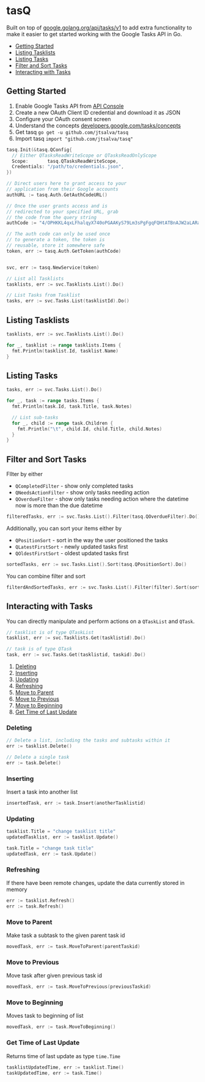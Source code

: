 # tasQ
Built on top of [google.golang.org/api/tasks/v1](https://google.golang.org/api/tasks/v1) to add extra functionality to make it easier to get started working with the Google Tasks API in Go.

* [Getting Started](#getting-started)
* [Listing Tasklists](#listing-tasklists)
* [Listing Tasks](#listing-tasks)
* [Filter and Sort Tasks](#filter-and-sort-tasks)
* [Interacting with Tasks](#interacting-with-tasks)

## Getting Started
1. Enable Google Tasks API from [API Console](https://console.developers.google.com/)
2. Create a new OAuth Client ID credential and download it as JSON
3. Configure your OAuth consent screen
4. Understand the concepts [developers.google.com/tasks/concepts](https://developers.google.com/tasks/concepts)
5. Get tasq `go get -u github.com/jtsalva/tasq`
6. Import tasq `import "github.com/jtsalva/tasq"`

```Go
tasq.Init(&tasq.QConfig{
  // Either QTasksReadWriteScope or QTasksReadOnlyScope
  Scope:       tasq.QTasksReadWriteScope,
  Credentials: "/path/to/credentials.json",
})

// Direct users here to grant access to your
// application from their Google accounts
authURL := tasq.Auth.GetAuthCodeURL()

// Once the user grants access and is
// redirected to your specified URL, grab
// the code from the query string
authCode := "4/OPHKKL4qxLFhalqyX740oPGAAKyS79Lm3sPgFgqFQHtATBnAJW2aLARa2kABuJJhgDOciv-LAT7p4MULMaP9C1"

// The auth code can only be used once
// to generate a token, the token is
// reusable, store it somewhere safe
token, err := tasq.Auth.GetToken(authCode)


svc, err := tasq.NewService(token)

// List all Tasklists
tasklists, err := svc.Tasklists.List().Do()

// List Tasks from Tasklist
tasks, err := svc.Tasks.List(tasklistId).Do()
```

## Listing Tasklists
```Go
tasklists, err := svc.Tasklists.List().Do()

for _, tasklist := range tasklists.Items {
  fmt.Println(tasklist.Id, tasklist.Name)
}
```

## Listing Tasks
```Go
tasks, err := svc.Tasks.List().Do()

for _, task := range tasks.Items {
  fmt.Println(task.Id, task.Title, task.Notes)

  // List sub-tasks
  for _, child := range task.Children {
    fmt.Println("\t", child.Id, child.Title, child.Notes)
  }
}
```

## Filter and Sort Tasks
Fllter by either
* `QCompletedFilter` - show only completed tasks
* `QNeedsActionFilter` - show only tasks needing action
* `QOverdueFilter` - show only tasks needing action where the datetime now is more than the due datetime
```Go
filteredTasks, err := svc.Tasks.List().Filter(tasq.QOverdueFilter).Do()
```
Additionally, you can sort your items either by
* `QPositionSort` - sort in the way the user positioned the tasks
* `QLatestFirstSort` - newly updated tasks first
* `QOldestFirstSort` - oldest updated tasks first
```Go
sortedTasks, err := svc.Tasks.List().Sort(tasq.QPositionSort).Do()
```
You can combine filter and sort
```Go
filterdAndSortedTasks, err := svc.Tasks.List().Filter(filter).Sort(sort).Do()
```

## Interacting with Tasks
You can directly manipulate and perform actions on a `QTaskList` and `QTask`.
```Go
// tasklist is of type QTaskList
tasklist, err := svc.Tasklists.Get(tasklistid).Do()

// task is of type QTask
task, err := svc.Tasks.Get(tasklistid, taskid).Do()
```

1. [Deleting](#deleting)
2. [Inserting](#inserting)
3. [Updating](#updating)
4. [Refreshing](#refreshing)
5. [Move to Parent](#move-to-parent)
6. [Move to Previous](#move-to-previous)
7. [Move to Beginning](#move-to-beginning)
8. [Get Time of Last Update](#get-time-of-last-update)

### Deleting
```Go
// Delete a list, including the tasks and subtasks within it
err := tasklist.Delete()

// Delete a single task
err := task.Delete()
```

### Inserting
Insert a task into another list
```Go
insertedTask, err := task.Insert(anotherTasklistid)
```

### Updating
```Go
tasklist.Title = "change tasklist title"
updatedTasklist, err := tasklist.Update()

task.Title = "change task title"
updatedTask, err := task.Update()
```

### Refreshing
If there have been remote changes, update the data currently stored in memory
```Go
err := tasklist.Refresh()
err := task.Refresh()
```

### Move to Parent
Make task a subtask to the given parent task id
```Go
movedTask, err := task.MoveToParent(parentTaskid)
```

### Move to Previous
Move task after given previous task id
```Go
movedTask, err := task.MoveToPrevious(previousTaskid)
```

### Move to Beginning
Moves task to beginning of list
```Go
movedTask, err := task.MoveToBeginning()
```

### Get Time of Last Update
Returns time of last update as type `time.Time`
```Go
tasklistUpdatedTime, err := tasklist.Time()
taskUpdatedTime, err := task.Time()
```
